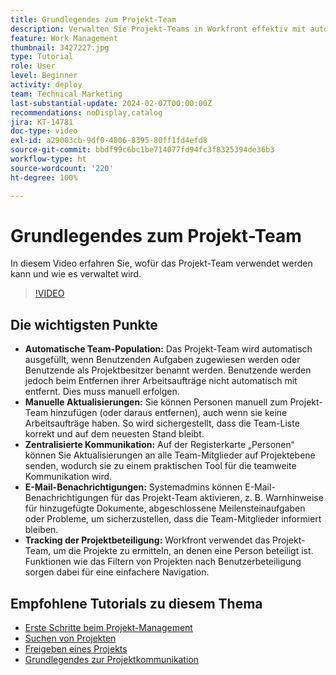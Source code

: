 ```yaml
---
title: Grundlegendes zum Projekt-Team
description: Verwalten Sie Projekt-Teams in Workfront effektiv mit automatischer Team-Population, manuellen Aktualisierungen, zentralisierter Kommunikation, E-Mail-Benachrichtigungen und Tracking der Projektbeteiligung, um die Zusammenarbeit zu optimieren.
feature: Work Management
thumbnail: 3427227.jpg
type: Tutorial
role: User
level: Beginner
activity: deploy
team: Technical Marketing
last-substantial-update: 2024-02-07T00:00:00Z
recommendations: noDisplay,catalog
jira: KT-14781
doc-type: video
exl-id: a29003cb-9df0-4806-8395-80ff1fd4efd8
source-git-commit: bbdf99c6bc1be714077fd94fc3f8325394de36b3
workflow-type: ht
source-wordcount: '220'
ht-degree: 100%

---
```


# Grundlegendes zum Projekt-Team

In diesem Video erfahren Sie, wofür das Projekt-Team verwendet werden kann und wie es verwaltet wird.

>[!VIDEO](https://video.tv.adobe.com/v/3427227/?quality=12&learn=on&enablevpops=1)

## Die wichtigsten Punkte

* **Automatische Team-Population:** Das Projekt-Team wird automatisch ausgefüllt, wenn Benutzenden Aufgaben zugewiesen werden oder Benutzende als Projektbesitzer benannt werden. Benutzende werden jedoch beim Entfernen ihrer Arbeitsaufträge nicht automatisch mit entfernt. Dies muss manuell erfolgen. 
* **Manuelle Aktualisierungen:** Sie können Personen manuell zum Projekt-Team hinzufügen (oder daraus entfernen), auch wenn sie keine Arbeitsaufträge haben. So wird sichergestellt, dass die Team-Liste korrekt und auf dem neuesten Stand bleibt. 
* **Zentralisierte Kommunikation:** Auf der Registerkarte „Personen“ können Sie Aktualisierungen an alle Team-Mitglieder auf Projektebene senden, wodurch sie zu einem praktischen Tool für die teamweite Kommunikation wird. 
* **E-Mail-Benachrichtigungen:** Systemadmins können E-Mail-Benachrichtigungen für das Projekt-Team aktivieren, z. B. Warnhinweise für hinzugefügte Dokumente, abgeschlossene Meilensteinaufgaben oder Probleme, um sicherzustellen, dass die Team-Mitglieder informiert bleiben. 
* **Tracking der Projektbeteiligung:** Workfront verwendet das Projekt-Team, um die Projekte zu ermitteln, an denen eine Person beteiligt ist. Funktionen wie das Filtern von Projekten nach Benutzerbeteiligung sorgen dabei für eine einfachere Navigation.

## Empfohlene Tutorials zu diesem Thema

* [Erste Schritte beim Projekt-Management](/help/manage-work/projects/getting-started-manage-a-project.md)
* [Suchen von Projekten](/help/manage-work/projects/find-projects.md)
* [Freigeben eines Projekts](/help/manage-work/projects/share-a-project.md)
* [Grundlegendes zur Projektkommunikation](/help/manage-work/projects/understand-project-communication.md)
